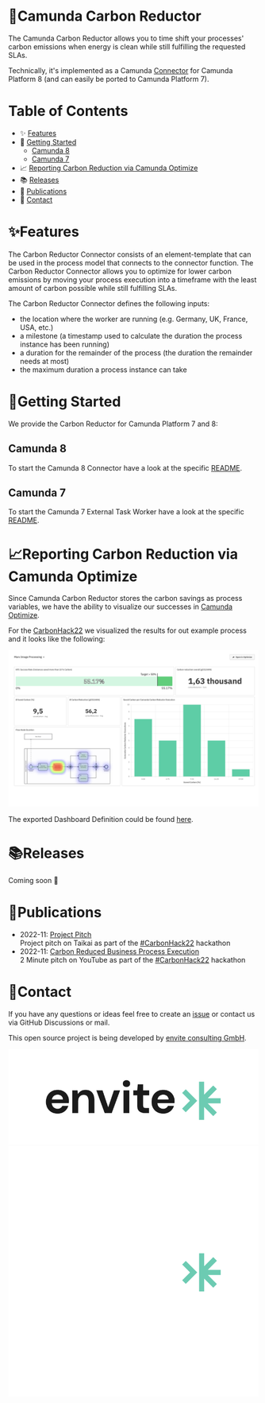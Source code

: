 # 🌱Camunda Carbon Reductor

The Camunda Carbon Reductor allows you to time shift your processes' carbon emissions when energy is clean while still fulfilling the requested SLAs.

Technically, it's implemented as a Camunda [Connector](https://docs.camunda.io/docs/components/connectors/introduction-to-connectors/) for Camunda Platform 8 (and can easily be ported to Camunda Platform 7).

# Table of Contents

* ✨ [Features](#features)
* 🚀 [Getting Started](#getting-started)
  * [Camunda 8](#camunda-8)
  * [Camunda 7](#camunda-7)
* 📈 [Reporting Carbon Reduction via Camunda Optimize](#reporting-carbon-reduction-via-camunda-optimize)
* 📚 [Releases](#releases)
* 📆 [Publications](#publications)
* 📨 [Contact](#contact)

# ✨Features

The Carbon Reductor Connector consists of an element-template that can be used in the process 
model that connects to the connector function. The Carbon Reductor Connector allows you to
optimize for lower carbon emissions by moving your process execution into a timeframe with the least amount 
of carbon possible while still fulfilling SLAs.

The Carbon Reductor Connector defines the following inputs:

- the location where the worker are running (e.g. Germany, UK, France, USA, etc.)
- a milestone (a timestamp used to calculate the duration the process instance has been running)
- a duration for the remainder of the process (the duration the remainder needs at most)
- the maximum duration a process instance can take

# 🚀Getting Started

We provide the Carbon Reductor for Camunda Platform 7 and 8:

## Camunda 8

To start the Camunda 8 Connector have a look at the specific [README](./camunda-carbon-reductor-c8/README.md).

## Camunda 7

To start the Camunda 7 External Task Worker have a look at the specific [README](./camunda-carbon-reductor-c7/README.md).

# 📈Reporting Carbon Reduction via Camunda Optimize

Since Camunda Carbon Reductor stores the carbon savings as process variables, 
we have the ability to visualize our successes in [Camunda Optimize](https://camunda.com/de/platform/optimize/).

For the [CarbonHack22](https://taikai.network/gsf/hackathons/carbonhack22/projects/cl9czuvwy65500401uzm9hfwbs9/idea) 
we visualized the results for out example process and it looks like the following: 

![CarbonHack22 Dashboard](assets/CarbonHack22-Camunda-Optimize-Dashboard.png)

The exported Dashboard Definition could be found [here](assets/optimize-dashboard-definition.json).

# 📚Releases

Coming soon 🚀

# 📆Publications

* 2022-11: [Project Pitch](https://taikai.network/gsf/hackathons/carbonhack22/projects/cl9czuvwy65500401uzm9hfwbs9/idea)  
  Project pitch on Taikai as part of the [#CarbonHack22](https://greensoftware.foundation/articles/carbonhack22) hackathon
* 2022-11: [Carbon Reduced Business Process Execution](https://youtu.be/sGW5MJoOxPk)  
  2 Minute pitch on YouTube as part of the [#CarbonHack22](https://greensoftware.foundation/articles/carbonhack22) hackathon

# 📨Contact

If you have any questions or ideas feel free to create an [issue](https://github.com/envite-consulting/carbonaware-process-automation/discussions/issues) or contact us via GitHub Discussions or mail.

This open source project is being developed by [envite consulting GmbH](https://envite.de).

![envite consulting GmbH](assets/envite-black.png#gh-light-mode-only)
![envite consulting GmbH](assets/envite-white.png#gh-dark-mode-only)
